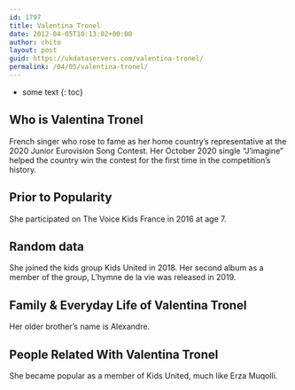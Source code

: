 ```yaml
---
id: 1797
title: Valentina Tronel
date: 2012-04-05T10:13:02+00:00
author: chito
layout: post
guid: https://ukdataservers.com/valentina-tronel/
permalink: /04/05/valentina-tronel/
---
```


* some text
{: toc}
          
          
## Who is  Valentina Tronel
                  
                  
                  
French singer who rose to fame as her home country&#8217;s representative at the 2020 Junior Eurovision Song Contest. Her October 2020 single &#8220;J&#8217;imagine&#8221; helped the country win the contest for the first time in the competition&#8217;s history.
                  
                
                
                
## Prior to Popularity 
                  
                  
                  
She participated on The Voice Kids France in 2016 at age 7. 
                  
                
                
                
## Random data 
                  
                  
                  
She joined the kids group Kids United in 2018. Her second album as a member of the group, L&#8217;hymne de la vie was released in 2019.
                  
                
                
                
## Family & Everyday Life of Valentina Tronel
                  
                  
                  
Her older brother&#8217;s name is Alexandre. 
                  
                
                
                
## People Related With  Valentina Tronel
                  
                  
                  
She became popular as a member of Kids United, much like Erza Muqolli. 
                  
                
              
            
          
          
          
    
    
  
